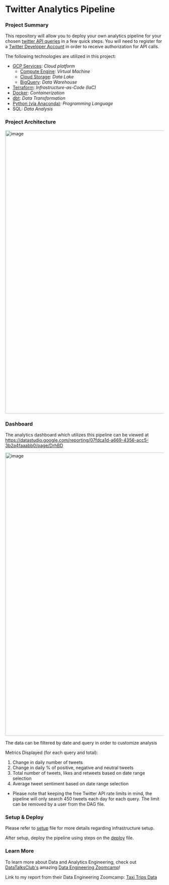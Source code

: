 # Twitter Analytics Pipeline

### Project Summary

This repository will allow you to deploy your own analytics pipeline for your chosen [twitter API queries](https://developer.twitter.com/en/docs/twitter-api/tweets/search/integrate/build-a-query) in a few quick steps. You will need to register for a [Twitter Developer Account](https://developer.twitter.com/en/docs/twitter-api/getting-started/getting-access-to-the-twitter-api) in order to receive authorization for API calls.

The following technologies are utilized in this project:
- [GCP Services](https://cloud.google.com/): *Cloud platform*
  - [Compute Engine](https://cloud.google.com/compute): *Virtual Machine*
  - [Cloud Storage](https://cloud.google.com/storage): *Data Lake*
  - [BigQuery](https://cloud.google.com/bigquery): *Data Warehouse*
- [Terraform](https://developer.hashicorp.com/terraform/downloads): *Infrastructure-as-Code (IaC)*
- [Docker](https://www.docker.com): *Containerization*
- [dbt](https://cloud.getdbt.com): *Data Transformation*
- [Python (via Anaconda)](https://www.anaconda.com/products/distribution): *Programming Language*
- SQL: *Data Analysis*

### Project Architecture

<img width="900" alt="image" src="https://user-images.githubusercontent.com/54712290/210926048-9b9f0c75-2918-4022-9073-7e07a7f557f1.png">

### Dashboard

The analytics dashboard which utilizes this pipeline can be viewed at https://datastudio.google.com/reporting/07fdca1d-a669-4356-acc5-3b2a4faaabb0/page/DrhBD

<img width="900" alt="image" src="https://user-images.githubusercontent.com/54712290/211177941-ebcea31a-dbd9-41b3-8875-423cda838879.png">


The data can be filtered by date and query in order to customize analysis

Metrics Displayed (for each query and total):
1. Change in daily number of tweets
2. Change in daily % of positive, negative and neutral tweets
3. Total number of tweets, likes and retweets based on date range selection
4. Average tweet sentiment based on date range selection

* Please note that keeping the free Twitter API rate limits in mind, the pipeline will only search 450 tweets each day for each query. The limit can be removed by a user from the DAG file.

### Setup & Deploy
Please refer to [setup](setup.md) file for more details regarding infrastructure setup.

After setup, deploy the pipeline using steps on the [deploy](deploy.md) file.

### Learn More
To learn more about Data and Analytics Engineering, check out [DataTalksClub's](https://github.com/DataTalksClub) amazing [Data Engineering Zoomcamp](https://github.com/DataTalksClub/data-engineering-zoomcamp)!

Link to my report from their Data Engineering Zoomcamp: [Taxi Trips Data](https://datastudio.google.com/reporting/d9c8aab0-4ab9-4acf-9444-0135a1eda5ae)
